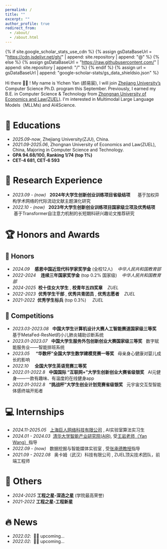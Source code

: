 ```yaml
---
permalink: /
title: ""
excerpt: ""
author_profile: true
redirect_from: 
  - /about/
  - /about.html
---
```


{% if site.google_scholar_stats_use_cdn %}
{% assign gsDataBaseUrl = "https://cdn.jsdelivr.net/gh/" | append: site.repository | append: "@" %}
{% else %}
{% assign gsDataBaseUrl = "https://raw.githubusercontent.com/" | append: site.repository | append: "/" %}
{% endif %}
{% assign url = gsDataBaseUrl | append: "google-scholar-stats/gs_data_shieldsio.json" %}

<span class='anchor' id='about-me'></span>


Hi there 👋👋 !
My name is Yichen Yan (颜易宸), I will join [Zhejiang University’s](https://www.zju.edu.cn/) Computer Science Ph.D. program this September. Previously, I earned my B.E. in Computer Science & Technology from [Zhongnan University of Economics and Law(ZUEL)](https://www.zuel.edu.cn/). I'm interested in Multimodal Large Language Models（MLLMs) and AI4Science.

# 📖 Educations
- *2025.09-now*, Zhejiang University(ZJU), China.
- *2021.09-2025.06*, Zhongnan University of Economics and Law(ZUEL), China, Majoring in Computer Science and Technology.
- **GPA 94.68/100, Ranking 1/74 (top 1%)**
- **CET-4 681, CET-6 593**

# 📝 Research Experience
- *2023.09 - (now)* &nbsp; **2024年大学生创新创业训练项目省级结项**   &nbsp; &nbsp;&nbsp; 基于加权异构学术网络的代际流动文献主题演化研究
- *2022.10 - (now)* &nbsp; **2023年大学生创新创业训练项目国家级立项及优秀结项** &nbsp;基于Transformer自注意力机制的长短期科研兴趣论文推荐研究

# 🏆 Honors and Awards
## 🏅 Honors
- *2024.09*  &nbsp; &nbsp;**感恩中国近现代科学家奖学金**   (全校12人)              &nbsp;&nbsp;      *中华人民共和国教育部*
- *2022-2024*  &nbsp; &nbsp;**连续三年国家奖学金**   (top 0.2% 国家级)              &nbsp;&nbsp;      *中华人民共和国教育部*
- *2024-2025* &nbsp;**校十佳女大学生** , **校青年五四奖章**   &nbsp;&nbsp; *ZUEL*
- *2022-2023* &nbsp;**优秀学生干部** , **优秀共青团员** , **优秀志愿者**  &nbsp;&nbsp; *ZUEL*
- *2021-2022*&nbsp; **优秀学生标兵** (top 0.3%)                       &nbsp;&nbsp;&nbsp;    *ZUEL*
## 🎏 Competitions
- *2023.03-2023.08* &nbsp; **中国大学生计算机设计大赛人工智能赛道国家级三等奖** &nbsp; 基于MetaFed-ResNet的小儿肺炎辅助诊断系统  
- *2023.01-2023.07* &nbsp; **中国大学生服务外包创新创业大赛国家级三等奖**       &nbsp;  数字赋能服务业——智能排班系统
- *2023.05*       &nbsp; &nbsp;  **“华数杯”全国大学生数学建模竞赛一等奖**     &nbsp;    母亲身心健康对婴儿成长的影响
- *2022.10*       &nbsp;  &nbsp; **全国大学生英语竞赛三等奖**         
- *2022.01-2022.8* &nbsp;  **中国国际 “互联网+”大学生创新创业大赛省级银奖**   &nbsp;    AI元健身——一款有趣味、有温度的在线健身app
- *2022.01-2022.8*  &nbsp; **“挑战杯”大学生创业计划竞赛省级银奖**           &nbsp;      元宇宙交互型智能体感终端开拓者

# 💻 Internships
- *2024.11-2025.05*  &nbsp; [上海巨人网络科技有限公司](https://www.ztgame.com/) , AI实验室算法实习生
- *2024.01 - 2024.03* &nbsp;[清华大学智能产业研究院(AIR)](https://air.tsinghua.edu.cn/), 受[王岩老师（Yan Wang）](https://yanwang202199.github.io/)指导
- *2022.09 - (now)*  &nbsp; 数据挖掘与智能媒体实验室 , 受[张承德教授](https://xagx.zuel.edu.cn/2016/0918/c7239a202075/page.htm)指导
- *2021.09 - 2022.08*  &nbsp; 奥卡姆（武汉）科技有限公司 , ZUEL顶尖技术团队，前端工程师
  
# 💬 Others
- *2024-2025* **工程之星-深造之星** (学院最高荣誉)
- *2021-2022* **工程之星-工程新星** 
  
# 🔥 News
- *2022.02*: &nbsp;🎉🎉 upcoming...
- *2022.02*: &nbsp;🎉🎉 upcoming...


